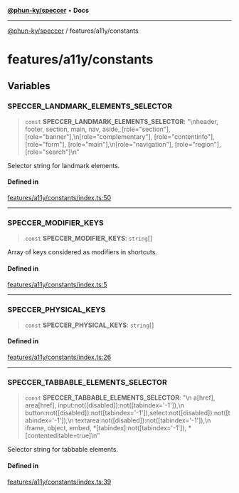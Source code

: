 [**@phun-ky/speccer**](../../README.md) • **Docs**

***

[@phun-ky/speccer](../../README.md) / features/a11y/constants

# features/a11y/constants

## Variables

### SPECCER\_LANDMARK\_ELEMENTS\_SELECTOR

> `const` **SPECCER\_LANDMARK\_ELEMENTS\_SELECTOR**: "\nheader, footer, section, main, nav, aside, \[role=\"section\"\], \[role=\"banner\"\],\n\[role=\"complementary\"\], \[role=\"contentinfo\"\], \[role=\"form\"\], \[role=\"main\"\],\n\[role=\"navigation\"\], \[role=\"region\"\], \[role=\"search\"\]\n"

Selector string for landmark elements.

#### Defined in

[features/a11y/constants/index.ts:50](https://github.com/phun-ky/speccer/blob/main/src/features/a11y/constants/index.ts#L50)

***

### SPECCER\_MODIFIER\_KEYS

> `const` **SPECCER\_MODIFIER\_KEYS**: `string`[]

Array of keys considered as modifiers in shortcuts.

#### Defined in

[features/a11y/constants/index.ts:5](https://github.com/phun-ky/speccer/blob/main/src/features/a11y/constants/index.ts#L5)

***

### SPECCER\_PHYSICAL\_KEYS

> `const` **SPECCER\_PHYSICAL\_KEYS**: `string`[]

#### Defined in

[features/a11y/constants/index.ts:26](https://github.com/phun-ky/speccer/blob/main/src/features/a11y/constants/index.ts#L26)

***

### SPECCER\_TABBABLE\_ELEMENTS\_SELECTOR

> `const` **SPECCER\_TABBABLE\_ELEMENTS\_SELECTOR**: "\n  a\[href\], area\[href\], input:not(\[disabled\]):not(\[tabindex='-1'\]),\n  button:not(\[disabled\]):not(\[tabindex='-1'\]),select:not(\[disabled\]):not(\[tabindex='-1'\]),\n  textarea:not(\[disabled\]):not(\[tabindex='-1'\]),\n  iframe, object, embed, \*\[tabindex\]:not(\[tabindex='-1'\]), \*\[contenteditable=true\]\n"

Selector string for tabbable elements.

#### Defined in

[features/a11y/constants/index.ts:39](https://github.com/phun-ky/speccer/blob/main/src/features/a11y/constants/index.ts#L39)
